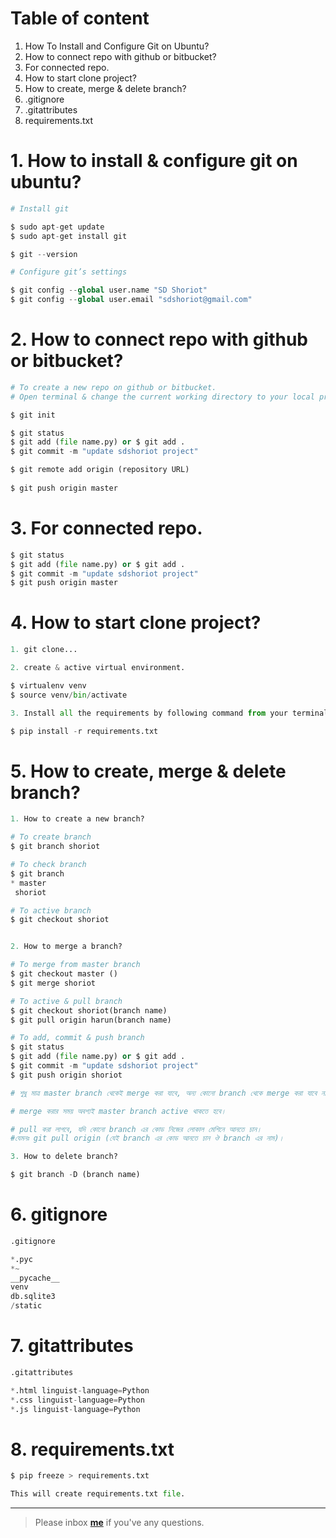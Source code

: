 # Table of content

1. How To Install and Configure Git on Ubuntu? 
2. How to connect repo with github or bitbucket?
3. For connected repo.
4. How to start clone project?
5. How to create, merge & delete branch?
6. .gitignore
7. .gitattributes
8. requirements.txt


# 1. How to install & configure git on ubuntu? 
```python
# Install git

$ sudo apt-get update
$ sudo apt-get install git

$ git --version

# Configure git’s settings

$ git config --global user.name "SD Shoriot"
$ git config --global user.email "sdshoriot@gmail.com"
```

# 2. How to connect repo with github or bitbucket?
```python
# To create a new repo on github or bitbucket.
# Open terminal & change the current working directory to your local project.

$ git init

$ git status
$ git add (file name.py) or $ git add .
$ git commit -m "update sdshoriot project"

$ git remote add origin (repository URL)
 
$ git push origin master
```

# 3. For connected repo.
```python
$ git status
$ git add (file name.py) or $ git add .
$ git commit -m "update sdshoriot project"
$ git push origin master
```

# 4. How to start clone project?
```python
1. git clone...

2. create & active virtual environment.

$ virtualenv venv
$ source venv/bin/activate

3. Install all the requirements by following command from your terminal:

$ pip install -r requirements.txt
```

# 5. How to create, merge & delete branch?
```python
1. How to create a new branch?

# To create branch
$ git branch shoriot

# To check branch
$ git branch 
* master
 shoriot

# To active branch
$ git checkout shoriot


2. How to merge a branch?

# To merge from master branch
$ git checkout master () 
$ git merge shoriot

# To active & pull branch
$ git checkout shoriot(branch name)
$ git pull origin harun(branch name)

# To add, commit & push branch
$ git status
$ git add (file name.py) or $ git add .
$ git commit -m "update sdshoriot project"
$ git push origin shoriot

# শুধু মাত্র master branch থেকেই merge করা যাবে, অন্য কোনো branch থেকে merge করা যাবে না।

# merge করার সময় অবশ্যই master branch active থাকতে হবে।

# pull করা লাগবে, যদি কোনো branch এর কোড নিজের লোকাল মেশিনে আনতে চান। 
#যেমনঃ git pull origin (যেই branch এর কোড আনতে চান ঔ branch এর নাম)। 

3. How to delete branch?

$ git branch -D (branch name) 
```

# 6. gitignore
```python
.gitignore

*.pyc
*~
__pycache__
venv
db.sqlite3
/static
```

# 7. gitattributes
```python
.gitattributes

*.html linguist-language=Python
*.css linguist-language=Python
*.js linguist-language=Python
```

# 8. requirements.txt
```python
$ pip freeze > requirements.txt

This will create requirements.txt file.
```

---

> Please inbox **[me](https://www.facebook.com/shoriot)** if you've any questions.